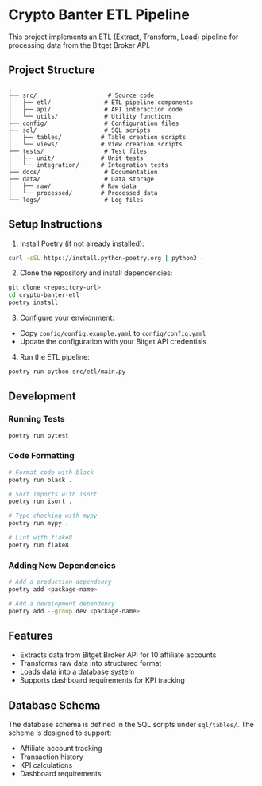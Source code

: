 # Crypto Banter ETL Pipeline

This project implements an ETL (Extract, Transform, Load) pipeline for processing data from the Bitget Broker API.

## Project Structure

```
.
├── src/                    # Source code
│   ├── etl/               # ETL pipeline components
│   ├── api/               # API interaction code
│   └── utils/             # Utility functions
├── config/                # Configuration files
├── sql/                   # SQL scripts
│   ├── tables/           # Table creation scripts
│   └── views/            # View creation scripts
├── tests/                 # Test files
│   ├── unit/             # Unit tests
│   └── integration/      # Integration tests
├── docs/                  # Documentation
├── data/                  # Data storage
│   ├── raw/              # Raw data
│   └── processed/        # Processed data
└── logs/                  # Log files
```

## Setup Instructions

1. Install Poetry (if not already installed):
```bash
curl -sSL https://install.python-poetry.org | python3 -
```

2. Clone the repository and install dependencies:
```bash
git clone <repository-url>
cd crypto-banter-etl
poetry install
```

3. Configure your environment:
- Copy `config/config.example.yaml` to `config/config.yaml`
- Update the configuration with your Bitget API credentials

4. Run the ETL pipeline:
```bash
poetry run python src/etl/main.py
```

## Development

### Running Tests
```bash
poetry run pytest
```

### Code Formatting
```bash
# Format code with black
poetry run black .

# Sort imports with isort
poetry run isort .

# Type checking with mypy
poetry run mypy .

# Lint with flake8
poetry run flake8
```

### Adding New Dependencies
```bash
# Add a production dependency
poetry add <package-name>

# Add a development dependency
poetry add --group dev <package-name>
```

## Features

- Extracts data from Bitget Broker API for 10 affiliate accounts
- Transforms raw data into structured format
- Loads data into a database system
- Supports dashboard requirements for KPI tracking

## Database Schema

The database schema is defined in the SQL scripts under `sql/tables/`. The schema is designed to support:
- Affiliate account tracking
- Transaction history
- KPI calculations
- Dashboard requirements 